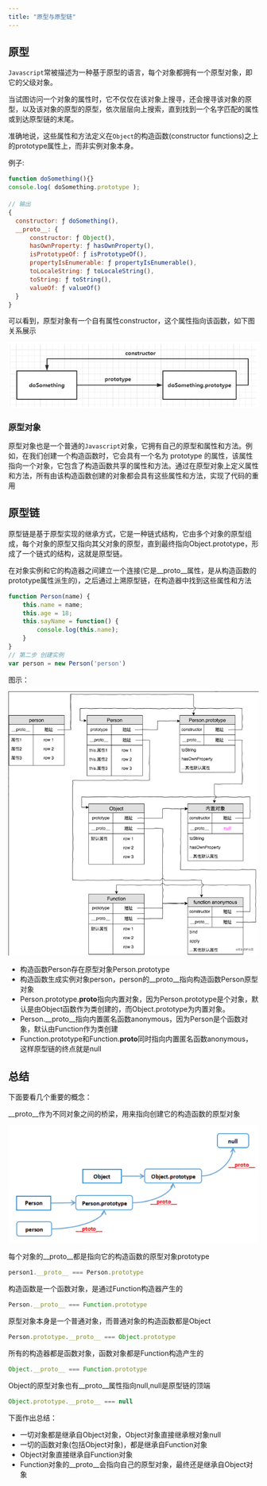 ```yaml
---
title: "原型与原型链"
---
```


## 原型

`Javascript`常被描述为一种基于原型的语言，每个对象都拥有一个<span class="e-1">原型对象</span>，即它的父级对象。

当试图访问一个对象的属性时，它不仅仅在该对象上搜寻，还会搜寻该对象的原型，以及该对象的原型的原型，依次层层向上搜索，直到找到一个名字匹配的属性或到达原型链的末尾。

准确地说，这些属性和方法定义在`Object`的构造函数(constructor functions)之上的<span class="e-1">prototype</span>属性上，而非实例对象本身。

例子:
```js
function doSomething(){}
console.log( doSomething.prototype );

// 输出
{
  constructor: ƒ doSomething(),
  __proto__: {
      constructor: ƒ Object(),
      hasOwnProperty: ƒ hasOwnProperty(),
      isPrototypeOf: ƒ isPrototypeOf(),
      propertyIsEnumerable: ƒ propertyIsEnumerable(),
      toLocaleString: ƒ toLocaleString(),
      toString: ƒ toString(),
      valueOf: ƒ valueOf()
  }
}
```

可以看到，原型对象有一个自有属性<span class="e-1">constructor</span>，这个属性指向该函数，如下图关系展示

![constructor](./images/constructor.png)

### 原型对象

原型对象也是一个普通的`Javascript`对象，它拥有自己的原型和属性和方法。例如，在我们创建一个构造函数时，它会具有一个名为 prototype 的属性，该属性指向一个对象，它包含了构造函数共享的属性和方法。通过在原型对象上定义属性和方法，所有由该构造函数创建的对象都会具有这些属性和方法，实现了代码的重用

## 原型链

原型链是基于原型实现的继承方式，它是一种链式结构，它由多个对象的原型组成，每个对象的原型又指向其父对象的原型，直到最终指向<span class="e-1">Object.prototype</span>，形成了一个链式的结构，这就是原型链。

在对象实例和它的构造器之间建立一个连接(它是<span class="e-1">\_\_proto\_\_</span>属性，是从构造函数的<span class="e-1">prototype</span>属性派生的)，之后通过上溯原型链，在构造器中找到这些属性和方法

```js
function Person(name) {
    this.name = name;
    this.age = 18;
    this.sayName = function() {
        console.log(this.name);
    }
}
// 第二步 创建实例
var person = new Person('person')
```

图示：

![prototype_chain](./images/prototype_chain.png)

- 构造函数<span class="e-1">Person</span>存在原型对象<span class="e-1">Person.prototype</span>
- 构造函数生成实例对象<span class="e-1">person</span>，<span class="e-1">person</span>的<span class="e-1">\_\_proto\_\_</span>指向构造函数<span class="e-1">Person</span>原型对象
- <span class="e-1">Person.prototype.__proto__</span>指向内置对象，因为<span class="e-1">Person.prototype</span>是个对象，默认是由<span class="e-1">Object</span>函数作为类创建的，而<span class="e-1">Object.prototype</span>为内置对象。
- <span class="e-1">Person.\_\_proto\_\_</span>指向内置匿名函数<span class="e-1">anonymous</span>，因为<span class="e-1">Person</span>是个函数对象，默认由<span class="e-1">Function</span>作为类创建
- <span class="e-1">Function.prototype</span>和<span class="e-1">Function.__proto__</span>同时指向内置匿名函数<span class="e-1">anonymous</span>，这样原型链的终点就是<span class="e-1">null</span>

## 总结

下面要看几个重要的概念：

<span class="e-1">\_\_proto\_\_</span>作为不同对象之间的桥梁，用来指向创建它的构造函数的原型对象

![proto](./images/proto.png)

每个对象的<span class="e-1">\_\_proto\_\_</span>都是指向它的构造函数的原型对象<span class="e-1">prototype</span>

```js
person1.__proto__ === Person.prototype
```

构造函数是一个函数对象，是通过<span class="e-1">Function</span>构造器产生的

```js
Person.__proto__ === Function.prototype
```

原型对象本身是一个普通对象，而普通对象的构造函数都是<span class="e-1">Object</span>

```js
Person.prototype.__proto__ === Object.prototype
```

所有的构造器都是函数对象，函数对象都是<span class="e-1">Function</span>构造产生的

```js
Object.__proto__ === Function.prototype
```

<span class="e-1">Object</span>的原型对象也有<span class="e-1">\_\_proto\_\_</span>属性指向<span class="e-1">null</span>,<span class="e-1">null</span>是原型链的顶端

```js
Object.prototype.__proto__ === null
```

下面作出总结：

- 一切对象都是继承自<span class="e-1">Object</span>对象，<span class="e-1">Object</span>对象直接继承根对象<span class="e-1">null</span>
- 一切的函数对象(包括<span class="e-1">Object</span>对象)，都是继承自<span class="e-1">Function</span>对象
- <span class="e-1">Object</span>对象直接继承自<span class="e-1">Function</span>对象
- <span class="e-1">Function</span>对象的<span class="e-1">\_\_proto\_\_</span>会指向自己的原型对象，最终还是继承自<span class="e-1">Object</span>对象